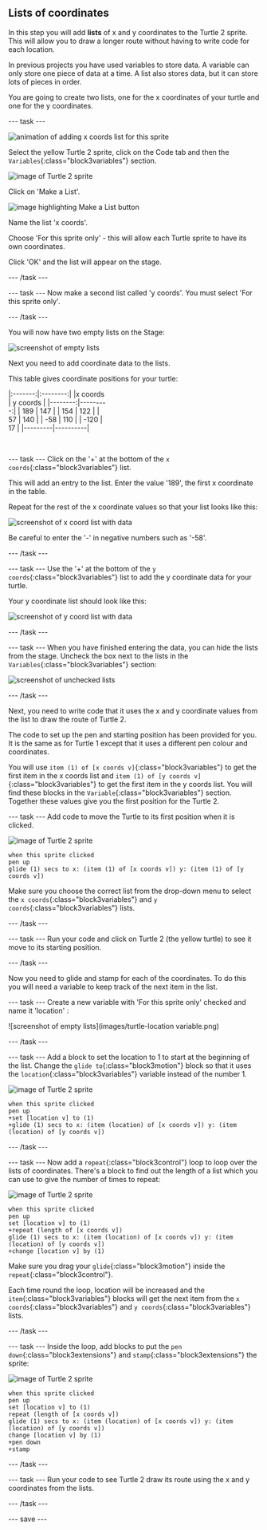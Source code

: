 ## Lists of coordinates

In this step you will add **lists** of x and y coordinates to the Turtle 2 sprite. This will allow you to draw a longer route without having to write code for each location. 

In previous projects you have used variables to store data. A variable can only store one piece of data at a time. A list also stores data, but it can store lots of pieces in order. 

You are going to create two lists, one for the x coordinates of your turtle and one for the y coordinates. 

--- task ---

![animation of adding x coords list for this sprite](images/add-x-coords-list.gif)

Select the yellow Turtle 2 sprite, click on the Code tab and then the `Variables`{:class="block3variables"} section. 

![image of Turtle 2 sprite](images/turtle-2-sprite.png)

Click on 'Make a List'.

![image highlighting Make a List button](images/make-a-list.png)

Name the list 'x coords'.

Choose 'For this sprite only' - this will allow each Turtle sprite to have its own coordinates. 

Click 'OK' and the list will appear on the stage.

--- /task ---

--- task ---
Now make a second list called 'y coords'. You must select 'For this sprite only'. 

--- /task ---

You will now have two empty lists on the Stage:

![screenshot of empty lists](images/empty-lists.png)

Next you need to add coordinate data to the lists. 

This table gives coordinate positions for your turtle:

<div style="width:200px;">

|:-------:|:--------:|
|x coords | y coords |
|--------:|---------:|
| 189     | 147      |
| 154     | 122      |
| 57      | 140      |
| -58     | 110      |
| -120    | 17       |
|---------|----------|

<br/>
</div>

--- task ---
Click on the '+' at the bottom of the `x coords`{:class="block3variables"} list. 

This will add an entry to the list. Enter the value '189', the first x coordinate in the table. 

Repeat for the rest of the x coordinate values so that your list looks like this:

![screenshot of x coord list with data](images/turtle-2-x-data.png)

Be careful to enter the '-' in negative numbers such as '-58'.

--- /task ---

--- task ---
Use the '+' at the bottom of the `y coords`{:class="block3variables"} list to add the y coordinate data for your turtle. 

Your y coordinate list should look like this:

![screenshot of y coord list with data](images/turtle-2-y-data.png)

--- /task ---

--- task ---
When you have finished entering the data, you can hide the lists from the stage. Uncheck the box next to the lists in the `Variables`{:class="block3variables"} section:

![screenshot of unchecked lists](images/uncheck-lists.png)

--- /task ---

Next, you need to write code that it uses the x and y coordinate values from the list to draw the route of Turtle 2. 

The code to set up the pen and starting position has been provided for you. It is the same as for Turtle 1 except that it uses a different pen colour and coordinates. 

You will use `item (1) of [x coords v]`{:class="block3variables"} to get the first item in the x coords list and `item (1) of [y coords v]`{:class="block3variables"} to get the first item in the y coords list. You will find these blocks in the `Variable`{:class="block3variables"} section. Together these values give you the first position for the Turtle 2.

--- task ---
Add code to move the Turtle to its first position when it is clicked. 

![image of Turtle 2 sprite](images/turtle-2-sprite.png)

```blocks3
when this sprite clicked
pen up
glide (1) secs to x: (item (1) of [x coords v]) y: (item (1) of [y coords v])
```

Make sure you choose the correct list from the drop-down menu to select the `x coords`{:class="block3variables"} and `y coords`{:class="block3variables"} lists. 

--- /task ---

--- task ---
Run your code and click on Turtle 2 (the yellow turtle) to see it move to its starting position.

--- /task ---

Now you need to glide and stamp for each of the coordinates. To do this you will need a variable to keep track of the next item in the list. 

--- task ---
Create a new variable with 'For this sprite only' checked and name it 'location'  :

![screenshot of empty lists](images/turtle-location variable.png)

--- /task ---

--- task --- 
Add a block to set the location to 1 to start at the beginning of the list. Change the `glide to`{:class="block3motion"} block so that it uses the `location`{:class="block3variables"} variable instead of the number 1. 

![image of Turtle 2 sprite](images/turtle-2-sprite.png)

```blocks3
when this sprite clicked
pen up
+set [location v] to (1)
+glide (1) secs to x: (item (location) of [x coords v]) y: (item (location) of [y coords v])
```

--- /task ---

--- task --- 
Now add a `repeat`{:class="block3control"} loop to loop over the lists of coordinates. There's a block to find out the length of a list which you can use to give the number of times to repeat: 

![image of Turtle 2 sprite](images/turtle-2-sprite.png)

```blocks3
when this sprite clicked
pen up
set [location v] to (1) 
+repeat (length of [x coords v])
glide (1) secs to x: (item (location) of [x coords v]) y: (item (location) of [y coords v])
+change [location v] by (1)
```

Make sure you drag your `glide`{:class="block3motion"} inside the `repeat`{:class="block3control"}.

Each time round the loop, location will be increased and the `item`{:class="block3variables"} blocks will get the next item from the `x coords`{:class="block3variables"} and `y coords`{:class="block3variables"} lists. 

--- /task ---

--- task ---
Inside the loop, add blocks to put the `pen down`{:class="block3extensions"} and `stamp`{:class="block3extensions"} the sprite:

![image of Turtle 2 sprite](images/turtle-2-sprite.png)

```blocks3
when this sprite clicked
pen up
set [location v] to (1) 
repeat (length of [x coords v])
glide (1) secs to x: (item (location) of [x coords v]) y: (item (location) of [y coords v])
change [location v] by (1)
+pen down
+stamp

```

--- /task ---

--- task ---
Run your code to see Turtle 2 draw its route using the x and y coordinates from the lists. 

--- /task ---

--- save ---
